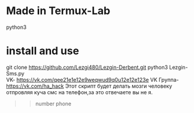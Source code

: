 # Made in Termux-Lab
python3<br>
# install and use
git clone https://github.com/Lezgi480/Lezgin-Derbent.git
python3 Lezgin-Sms.py<br>
VK- https://vk.com/qee21e1e12e9weqwud9q0u12e12e123e
VK Группа- https://vk.com/ha_hack
Этот скрипт будет делать мозги человеку отпровляя куча смс на телефон,за это отвечаете вы не я.
>> number phone

